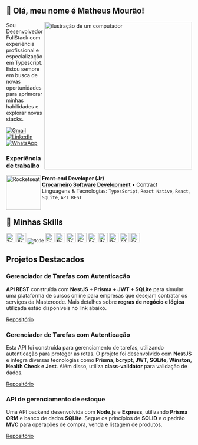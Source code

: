 ## 👋 Olá, meu nome é Matheus Mourão!

<img src="https://raw.githubusercontent.com/MicaelliMedeiros/micaellimedeiros/master/image/computer-illustration.png" alt="ilustração de um computador" min-width="400px" max-width="400px" width="400px" align="right">


<p align="left">Sou Desenvolvedor FullStack com experiência profissional e especialização em Typescript. Estou sempre em busca de novas oportunidades para aprimorar minhas habilidades e explorar novas stacks.</p> 
<p align="left">
  <a href="mailto:matheusmouraotc@gmail.com" title="Gmail">
  <img src="https://img.shields.io/badge/-Gmail-FF0000?style=flat-square&labelColor=FF0000&logo=gmail&logoColor=white" alt="Gmail"/></a>
  <a href="https://www.linkedin.com/in/matheus-mourao" title="LinkedIn">
  <img src="https://img.shields.io/badge/-Linkedin-0e76a8?style=flat-square&logo=Linkedin&logoColor=white" alt="LinkedIn"/></a>
  <a href="https://wa.me/5599999702376" title="WhatsApp">
  <img src="https://img.shields.io/badge/-WhatsApp-25d366?style=flat-square&labelColor=25d366&logo=whatsapp&logoColor=white" alt="WhatsApp"/></a>
</p>

### Experiência de trabalho

[<img align="left" height="94px" width="94px" alt="Rocketseat" src="https://media.licdn.com/dms/image/v2/D4D0BAQFGl8BI2wngMg/company-logo_200_200/company-logo_200_200/0/1709429533041/crocarneiro_logo?e=1749081600&v=beta&t=tQGbpeLE8HeUMlYMpkb06hxcF9dXPHKvvX1-c0_H5xA"/>](https://www.linkedin.com/company/crocarneiro/)


**Front-end Developer (Jr)** \
[**Crocarneiro Software Development**](https://www.linkedin.com/company/crocarneiro/) • Contract \
Linguagens & Tecnologias: `TypesScript`, `React Native`, `React`, `SQLite`, `API REST`\
<br/>


## 🚀 Minhas Skills

<code><img height="25" src="https://img.shields.io/badge/TypeScript-007ACC?style=for-the-badge&logo=typescript&logoColor=white" alt="Typescript"/></code>
<code><img height="25" src="https://img.shields.io/badge/-NestJs-ea2845?style=flat-square&logo=nestjs&logoColor=white" alt="NestJs"/></code>
<code><img heigth="25" src="https://img.shields.io/badge/Node.js-43853D?style=for-the-badge&logo=node.js&logoColor=white" alt="Node"/></code>
<code><img height="25" src="https://img.shields.io/badge/Express.js-000000?logo=express&logoColor=fff&style=flat" alt="Express"/></code>
<code><img height="25" src="https://img.shields.io/badge/next.js-000000?style=for-the-badge&logo=nextdotjs&logoColor=white" alt="NextJs"/></code>
<code><img height="25" src="https://img.shields.io/badge/React-20232A?style=for-the-badge&logo=react&logoColor=61DAFB" alt="React"/></code>
<code><img height="25" src="https://img.shields.io/badge/React_Native-20232A?style=for-the-badge&logo=react&logoColor=61DAFB" alt="ReactNative"/></code>
<code><img height="25" src="https://img.shields.io/badge/Prisma-3982CE?style=for-the-badge&logo=Prisma&logoColor=white" alt="Prisma"/></code>
<code><img height="25" src="https://img.shields.io/badge/-MongoDB-13aa52?style=for-the-badge&logo=mongodb&logoColor=white" alt="MongoDB"/></code>
<code><img height="25" src="https://img.shields.io/badge/postgresql-4169e1?style=for-the-badge&logo=postgresql&logoColor=white" alt="PostgreSQL"/></code>
<code><img height="25" src="https://img.shields.io/badge/-SQL-000?&logo=MySQL&logoColor=4479A1" alt="SQL"/></code>
<code><img height="25" src="https://img.shields.io/badge/Git-E34F26?style=for-the-badge&logo=git&logoColor=white" alt="Git"/></code>


## Projetos Destacados

### Gerenciador de Tarefas com Autenticação
<p><b>API REST</b> construída com <b>NestJS + Prisma + JWT + SQLite</b> para simular uma plataforma de cursos online para empresas que desejam contratar os serviços da Mastercode. Mais detalhes sobre <b>regras de negócio e lógica</b> utilizada estão disponíveis no link abaixo.<p/>

[Repositório](https://github.com/Matheus-TC-Mourao/course.plataform)

### Gerenciador de Tarefas com Autenticação
<p>Esta API foi construída para gerenciamento de tarefas, utilizando autenticação para proteger as rotas. O projeto foi desenvolvido com <b>NestJS</b> e integra diversas tecnologias como <b>Prisma, bcrypt, JWT, SQLite, Winston, Health Check e Jest</b>. Além disso, utiliza <b>class-validator</b> para validação de dados.</p>

[Repositório](https://github.com/Matheus-TC-Mourao/Task.Auth)

### API de gerenciamento de estoque
<p>Uma API backend desenvolvida com <b>Node.js</b> e <b>Express</b>, utilizando <b>Prisma ORM</b> e banco de dados <b>SQLite</b>. Segue os princípios de <b>SOLID</b> e o padrão <b>MVC</b> para operações de compra, venda e listagem de produtos.</p>

[Repositório](https://github.com/Matheus-TC-Mourao/API-Node) 


